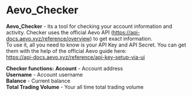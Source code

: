 # Aevo_Checker
**Aevo_Checker** - its a tool for checking your account information and activity. Checker uses the official Aevo API (https://api-docs.aevo.xyz/reference/overview) to get exact information.    
To use it, all you need to know is your API Key and API Secret. You can get them with the help of the official Aevo guide here:   
https://api-docs.aevo.xyz/reference/api-key-setup-via-ui   
   
**Checker functions:**
**Account** - Account address   
**Username** - Account username   
**Balance** - Current balance   
**Total Trading Volume** - Your all time total trading volume 
